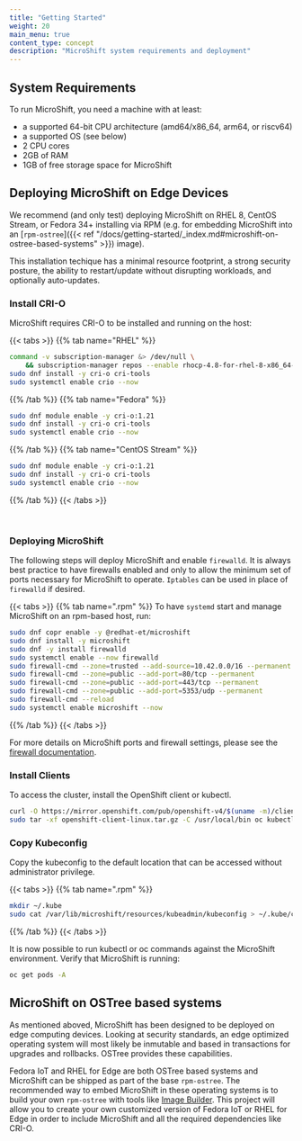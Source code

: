 ```yaml
---
title: "Getting Started"
weight: 20
main_menu: true
content_type: concept
description: "MicroShift system requirements and deployment"
---
```

## System Requirements

To run MicroShift, you need a machine with at least:

- a supported 64-bit CPU architecture (amd64/x86_64, arm64, or riscv64)
- a supported OS (see below)
- 2 CPU cores
- 2GB of RAM
- 1GB of free storage space for MicroShift

## Deploying MicroShift on Edge Devices

We recommend (and only test) deploying MicroShift on RHEL 8, CentOS Stream, or Fedora 34+ installing via RPM (e.g. for embedding MicroShift into an [`rpm-ostree`]({{< ref "/docs/getting-started/_index.md#microshift-on-ostree-based-systems" >}}) image).

This installation techique has a minimal resource footprint, a strong security posture, the ability to restart/update without disrupting workloads, and optionally auto-updates.

### Install CRI-O

MicroShift requires CRI-O to be installed and running on the host:

{{< tabs >}}
{{% tab name="RHEL" %}}

```Bash
command -v subscription-manager &> /dev/null \
    && subscription-manager repos --enable rhocp-4.8-for-rhel-8-x86_64-rpms
sudo dnf install -y cri-o cri-tools
sudo systemctl enable crio --now
```

{{% /tab %}}
{{% tab name="Fedora" %}}

```Bash
sudo dnf module enable -y cri-o:1.21
sudo dnf install -y cri-o cri-tools
sudo systemctl enable crio --now
```
{{% /tab %}}
{{% tab name="CentOS Stream" %}}

```Bash
sudo dnf module enable -y cri-o:1.21
sudo dnf install -y cri-o cri-tools
sudo systemctl enable crio --now
```

{{% /tab %}}
{{< /tabs >}}

<br/>

### Deploying MicroShift
The following steps will deploy MicroShift and enable `firewalld`. It is always best practice to have firewalls enabled and only to allow the minimum set of ports necessary for MicroShift to operate. `Iptables` can be used in place of `firewalld` if desired.

{{< tabs >}}
{{% tab name=".rpm" %}}
To have `systemd` start and manage MicroShift on an rpm-based host, run:

```Bash
sudo dnf copr enable -y @redhat-et/microshift
sudo dnf install -y microshift
sudo dnf -y install firewalld
sudo systemctl enable --now firewalld
sudo firewall-cmd --zone=trusted --add-source=10.42.0.0/16 --permanent
sudo firewall-cmd --zone=public --add-port=80/tcp --permanent
sudo firewall-cmd --zone=public --add-port=443/tcp --permanent
sudo firewall-cmd --zone=public --add-port=5353/udp --permanent
sudo firewall-cmd --reload
sudo systemctl enable microshift --now
```

{{% /tab %}}
{{< /tabs >}}

For more details on MicroShift ports and firewall settings, please see the
[firewall documentation](../user-documentation/networking/firewall.md).

### Install Clients

To access the cluster, install the OpenShift client or kubectl. 

```Bash
curl -O https://mirror.openshift.com/pub/openshift-v4/$(uname -m)/clients/ocp/stable/openshift-client-linux.tar.gz
sudo tar -xf openshift-client-linux.tar.gz -C /usr/local/bin oc kubectl
```


### Copy Kubeconfig

Copy the kubeconfig to the default location that can be accessed without administrator privilege.

{{< tabs >}}
{{% tab name=".rpm" %}}
```Bash
mkdir ~/.kube
sudo cat /var/lib/microshift/resources/kubeadmin/kubeconfig > ~/.kube/config
```

{{% /tab %}}
{{< /tabs >}}

It is now possible to run kubectl or oc commands against the MicroShift environment.
Verify that MicroShift is running:

```sh
oc get pods -A
```

## MicroShift on OSTree based systems

As mentioned aboved, MicroShift has been designed to be deployed on edge computing devices. Looking at security standards, 
an edge optimized operating system will most likely be inmutable and based in transactions for upgrades and rollbacks. OSTree provides these capabilities. 

Fedora IoT and RHEL for Edge are both OSTree based systems and MicroShift can be shipped as part of the base `rpm-ostree`. 
The recommended way to embed MicroShift in these operating systems is to build your own `rpm-ostree` with tools like [Image Builder](https://fedoramagazine.org/introduction-to-image-builder/). This project will allow you to create your own customized version of Fedora IoT or RHEL for Edge in order to include MicroShift and all the required dependencies like CRI-O.
